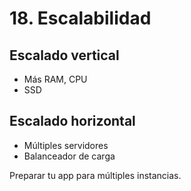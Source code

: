 # 18. Escalabilidad

## Escalado vertical
- Más RAM, CPU
- SSD

## Escalado horizontal
- Múltiples servidores
- Balanceador de carga

Preparar tu app para múltiples instancias.
